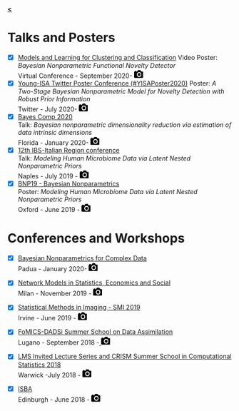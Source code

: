 [**<**](/index)

# Talks and Posters
- [x] [Models and Learning for Clustering and Classification](http://mbc2.unict.it/) 
      Video Poster: *Bayesian Nonparametric Functional Novelty Detector*   
      Virtual Conference - September 2020- [ <img  width="20" height="20" src="/images/cam3.png"> ](/pages/MBC2)  
- [x] [Young-ISA Twitter Poster Conference (#YISAPoster2020)](https://young-istat.github.io/events/posts/2020-07-15-poster-conference-2020/) 
      Poster: *A Two-Stage Bayesian Nonparametric Model for Novelty Detection with Robust Prior Information*  
      Twitter - July 2020- [ <img  width="20" height="20" src="/images/cam3.png"> ](/pages/YisaPoster)  
- [x] [Bayes Comp 2020](http://users.stat.ufl.edu/~jhobert/BayesComp2020/Conf_Website/)  
      Talk: *Bayesian nonparametric dimensionality reduction via estimation of data intrinsic dimensions*  
      Florida - January 2020- [ <img  width="20" height="20" src="/images/cam3.png"> ](/pages/FLO)  
- [x] [12th IBS-Italian Region conference](https://ibs-italy.org/?page_id=922&lang=en)  
      Talk: *Modeling Human Microbiome Data via Latent Nested Nonparametric Priors*  
      Naples - July 2019 - [ <img  width="20" height="20" src="/images/cam3.png"> ](/pages/Naples)  
- [x] [BNP19 - Bayesian Nonparametrics](https://www.stats.ox.ac.uk/bnp12/)  
       Poster: *Modeling Human Microbiome Data via Latent Nested Nonparametric Priors*   
       Oxford - June 2019 - [ <img  width="20" height="20" src="/images/cam3.png"> ](/pages/ox) 

# Conferences and Workshops
- [x] [Bayesian Nonparametrics for Complex Data](http://bnp4cd.stat.unipd.it/workshop.html)  
      Padua - January 2020- [ <img  width="20" height="20" src="/images/cam3.png"> ](/pages/PAD)
- [x] [Network Models in Statistics, Economics and Social](https://www.eventbrite.it/e/network-models-in-statistics-economics-and-social-registration-59152695304)  
      Milan - November 2019 - [ <img  width="20" height="20" src="/images/cam3.png"> ](/pages/catto)
- [x] [Statistical Methods in Imaging - SMI 2019](https://sites.uci.edu/smi2019/)  
      Irvine - June 2019 - [ <img  width="20" height="20" src="/images/cam3.png"> ](/pages/SMI19)
- [x] [FoMICS-DADSi Summer School on Data Assimilation](https://www.ics.usi.ch/index.php/news/285-fomics-dadsi-summer-school-on-data-assimilation)  
      Lugano - September 2018 -[ <img  width="20" height="20" src="/images/cam3.png"> ](/pages/lug)
- [x] [LMS Invited Lecture Series and CRISM Summer School in Computational Statistics 2018](https://warwick.ac.uk/fac/sci/statistics/crism/workshops/lms2018/)   
      Warwick -July 2018 - [ <img  width="20" height="20" src="/images/cam3.png"> ](/pages/Warwick18)
- [x] [ISBA](https://bayesian.org/isba2018/)  
      Edinburgh - June 2018 - [ <img  width="20" height="20" src="/images/cam3.png"> ](/pages/ISBA)

